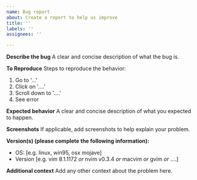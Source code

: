 ```yaml
---
name: Bug report
about: Create a report to help us improve
title: ''
labels: ''
assignees: ''

---
```


**Describe the bug**
A clear and concise description of what the bug is.

**To Reproduce**
Steps to reproduce the behavior:
1. Go to '...'
2. Click on '....'
3. Scroll down to '....'
4. See error

**Expected behavior**
A clear and concise description of what you expected to happen.

**Screenshots**
If applicable, add screenshots to help explain your problem.

**Version(s) (please complete the following information):**
 - OS: [e.g. linux, win95, osx mojave]
 - Version [e.g. vim 8.1.1172 *or* nvim v0.3.4 *or* macvim *or* gvim  *or* ....]

**Additional context**
Add any other context about the problem here.

